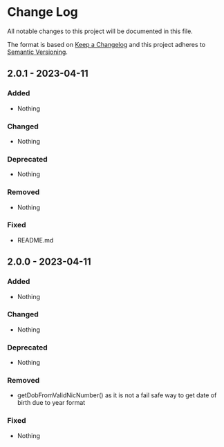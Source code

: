 # Change Log
All notable changes to this project will be documented in this file.

The format is based on [Keep a Changelog](https://keepachangelog.com) and this project adheres to [Semantic Versioning](https://semver.org).

## 2.0.1 - 2023-04-11

### Added

- Nothing

### Changed

- Nothing

### Deprecated

- Nothing

### Removed

- Nothing

### Fixed

- README.md

## 2.0.0 - 2023-04-11

### Added

- Nothing

### Changed

- Nothing

### Deprecated

- Nothing

### Removed

- getDobFromValidNicNumber() as it is not a fail safe way to get date of birth due to year format

### Fixed

- Nothing